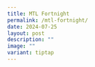 ```yaml
---
title: MTL Fortnight
permalink: /mtl-fortnight/
date: 2024-07-25
layout: post
description: ""
image: ""
variant: tiptap
---
```

